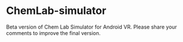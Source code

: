 # ChemLab-simulator
Beta version of Chem Lab Simulator for Android VR. Please share your comments to improve the final version.

